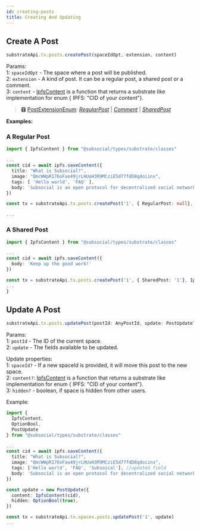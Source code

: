 ```yaml
---
id: creating-posts
title: Creating And Updating
---
```


## Create A Post

```typescript
substrateApi.tx.posts.createPost(spaceIdOpt, extension, content)
```

Params:  
1: `spaceIdOpt` - The space where a post will be published.  
2: `extension` - A kind of post. It can be a regular post, a shared post or a comment.  
3: `content` - [IpfsContent](https://docs.subsocial.network/js-docs/js-sdk/interfaces/interfaces.reaction.html) 
is a function that returns a substrate like implementation for enum { IPFS: "CID of your content"}.

> 🆃 [PostExtensionEnum](https://docs.subsocial.network/js-docs/js-sdk/modules.html#postextensionenum): [_RegularPost_](https://docs.subsocial.network/js-docs/js-sdk/classes/regularpost.html) | [_Comment_](https://docs.subsocial.network/js-docs/js-sdk/interfaces/interfaces.comment.html) | [_SharedPost_](https://docs.subsocial.network/js-docs/js-sdk/classes/sharedpost.html)

**Examples:**

### A Regular Post

```typescript
import { IpfsContent } from "@subsocial/types/substrate/classes"

...
const cid = await ipfs.saveContent({
  title: "What is Subsocial?",
  image: "QmcWWpR176oFao49jrLHUoH3R9MCziE5d77fdD8qdoiinx",
  tags: [ 'Hello world', 'FAQ' ],
  body: 'Subsocial is an open protocol for decentralized social networks and marketplaces. It`s built with Substrate and IPFS.'
})

const tx = substrateApi.tx.posts.createPost('1', { RegularPost: null}, IpfsContent(cid))

...
```

### A Shared Post

```typescript
import { IpfsContent } from "@subsocial/types/substrate/classes"

...
const cid = await ipfs.saveContent({
  body: 'Keep up the good work!'
})

const tx = substrateApi.tx.posts.createPost('1', { SharedPost: '1'}, IpfsContent(cid))
...
}
```

## Update A Post

```typescript
substrateApi.tx.posts.updatePost(postId: AnyPostId, update: PostUpdateType)
```

Params:  
1: `postId` - The ID of the current space.  
2: `update` - The fields available to be updated.  

Update properties:  
1: `spaceId?` - If a new spaceId is provided, it will move this post to the new space.  
2: `content?`: [IpfsContent](https://docs.subsocial.network/js-docs/js-sdk/interfaces/interfaces.reaction.html) 
is a function that returns a substrate like implementation for enum { IPFS: "CID of your content"}.  
3: `hidden?` - boolean, if space is hidden from other users.  

Example:

```typescript
import {
  IpfsContent, 
  OptionBool,
  PostUpdate
} from "@subsocial/types/substrate/classes"

...
const cid = await ipfs.saveContent({
  title: "What is Subsocial?",
  image: "QmcWWpR176oFao49jrLHUoH3R9MCziE5d77fdD8qdoiinx",
  tags: ['Hello world', 'FAQ', 'Subsoical'], //updated field
  body: 'Subsocial is an open protocol for decentralized social networks and marketplaces. It`s built with Substrate and IPFS.'
})

const update = new PostUpdate({
  content: IpfsContent(cid),
  hidden: OptionBool(true),
})

const tx = substrateApi.tx.spaces.posts.updatePost('1', update)
...
```
